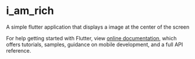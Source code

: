 # i_am_rich

A simple flutter application that displays a image at the center of the screen

For help getting started with Flutter, view
[online documentation](https://flutter.dev/docs), which offers tutorials,
samples, guidance on mobile development, and a full API reference.
